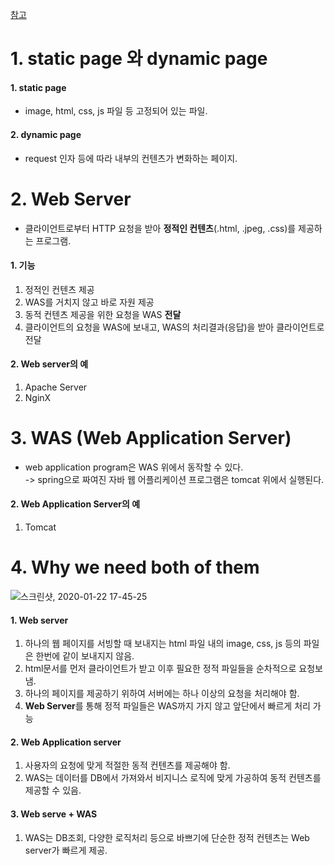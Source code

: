 [참고](https://gmlwjd9405.github.io/2018/10/27/webserver-vs-was.html)  


# 1. static page 와 dynamic page  

#### 1. static page  
  * image, html, css, js 파일 등 고정되어 있는 파일.  

#### 2. dynamic page  
  * request 인자 등에 따라 내부의 컨텐츠가 변화하는 페이지.  
  
# 2. Web Server  

  * 클라이언트로부터 HTTP 요청을 받아 **정적인 컨텐츠**(.html, .jpeg, .css)를 제공하는 프로그램.  
#### 1. 기능  
1) 정적인 컨텐츠 제공  
2) WAS를 거치지 않고 바로 자원 제공  
3) 동적 컨텐츠 제공을 위한 요청을 WAS **전달**  
4) 클라이언트의 요청을 WAS에 보내고, WAS의 처리결과(응답)을 받아 클라이언트로 전달  

#### 2. Web server의 예  
1) Apache Server  
2) NginX  


# 3. WAS (Web Application Server)    

  * web application program은 WAS 위에서 동작할 수 있다.  
  -> spring으로 짜여진 자바 웹 어플리케이션 프로그램은 tomcat 위에서 실행된다.  
  
#### 2. Web Application Server의 예  
1) Tomcat  



# 4. Why we need both of them  

![스크린샷, 2020-01-22 17-45-25](https://user-images.githubusercontent.com/34915108/72878836-09827500-3d3f-11ea-86a0-7b12f4b0f512.png)

#### 1. Web server  
 1. 하나의 웹 페이지를 서빙할 때 보내지는 html 파일 내의 image, css, js 등의 파일은 한번에 같이 보내지지 않음.  
 2. html문서를 먼저 클라이언트가 받고 이후 필요한 정적 파일들을 순차적으로 요청보냄.  
 3. 하나의 페이지를 제공하기 위하여 서버에는 하나 이상의 요청을 처리해야 함.  
 4. **Web Server**를 통해 정적 파일들은 WAS까지 가지 않고 앞단에서 빠르게 처리 가능  
 
#### 2. Web Application server  
 1. 사용자의 요청에 맞게 적절한 동적 컨텐츠를 제공해야 함.  
 2. WAS는 데이터를 DB에서 가져와서 비지니스 로직에 맞게 가공하여 동적 컨텐츠를 제공할 수 있음.  
 

#### 3. Web serve + WAS  
  1. WAS는 DB조회, 다양한 로직처리 등으로 바쁘기에 단순한 정적 컨텐츠는 Web server가 빠르게 제공.  
  

